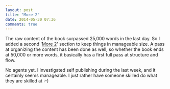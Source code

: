 ```yaml
---
layout: post
title: "More 2"
date: 2014-05-30 07:36
comments: true
---
```


The raw content of the book surpassed 25,000 words in the last day.  So I added a second '[More 2](/more2)' section to keep
things in manageable size.  A pass at organizing the content has been done as well, so whether the book ends at 50,000 or more
words, it basically has a first full pass at structure and flow.

No agents yet.  I investigated self publishing during the last week, and it certainly seems manageable.  I just rather have someone skilled do what they are skilled at :-)








